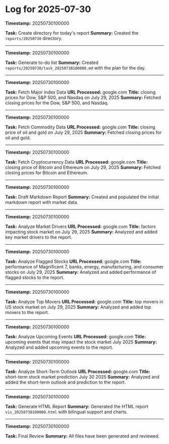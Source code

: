 
# Log for 2025-07-30

**Timestamp:** 20250730100000

**Task:** Create directory for today's report
**Summary:** Created the `reports/20250730` directory.

---

**Timestamp:** 20250730100000

**Task:** Generate to-do list
**Summary:** Created `reports/20250730/task_20250730100000.md` with the plan for the day.

---

**Timestamp:** 20250730100000

**Task:** Fetch Major Index Data
**URL Processed:** google.com
**Title:** closing prices for Dow, S&P 500, and Nasdaq on July 29, 2025
**Summary:** Fetched closing prices for the Dow, S&P 500, and Nasdaq.

---

**Timestamp:** 20250730100000

**Task:** Fetch Commodity Data
**URL Processed:** google.com
**Title:** closing price of oil and gold on July 29, 2025
**Summary:** Fetched closing prices for oil and gold.

---

**Timestamp:** 20250730100000

**Task:** Fetch Cryptocurrency Data
**URL Processed:** google.com
**Title:** closing price of Bitcoin and Ethereum on July 29, 2025
**Summary:** Fetched closing prices for Bitcoin and Ethereum.

---

**Timestamp:** 20250730100000

**Task:** Draft Markdown Report
**Summary:** Created and populated the initial markdown report with market data.

---

**Timestamp:** 20250730100000

**Task:** Analyze Market Drivers
**URL Processed:** google.com
**Title:** factors impacting stock market on July 29, 2025
**Summary:** Analyzed and added key market drivers to the report.

---

**Timestamp:** 20250730100000

**Task:** Analyze Flagged Stocks
**URL Processed:** google.com
**Title:** performance of Magnificent 7, banks, energy, manufacturing, and consumer stocks on July 29, 2025
**Summary:** Analyzed and added performance of flagged stocks to the report.

---

**Timestamp:** 20250730100000

**Task:** Analyze Top Movers
**URL Processed:** google.com
**Title:** top movers in US stock market on July 29, 2025
**Summary:** Analyzed and added top movers to the report.

---

**Timestamp:** 20250730100000

**Task:** Analyze Upcoming Events
**URL Processed:** google.com
**Title:** upcoming events that may impact the stock market July 2025
**Summary:** Analyzed and added upcoming events to the report.

---

**Timestamp:** 20250730100000

**Task:** Analyze Short-Term Outlook
**URL Processed:** google.com
**Title:** short-term stock market prediction July 30 2025
**Summary:** Analyzed and added the short-term outlook and prediction to the report.

---

**Timestamp:** 20250730100000

**Task:** Generate HTML Report
**Summary:** Generated the HTML report `vis_20250730100000.html` with bilingual support and charts.

---

**Timestamp:** 20250730100000

**Task:** Final Review
**Summary:** All files have been generated and reviewed.
